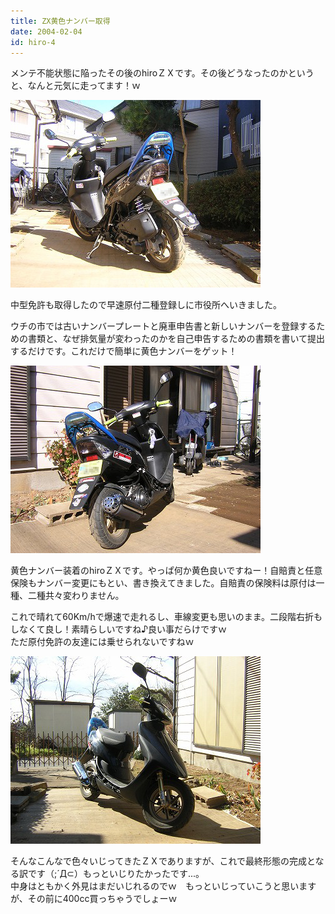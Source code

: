 ```yaml
---
title: ZX黄色ナンバー取得
date: 2004-02-04
id: hiro-4
---
```



<p class="sentence spacing10">メンテ不能状態に陥ったその後のhiroＺＸです。その後どうなったのかというと、なんと元気に走ってます！ｗ</p>
<div class="center spacing"><img src="/photo/diary/2004.02.04_zx1.jpg" alt=""></div>
<p class="sentence">中型免許も取得したので早速原付二種登録しに市役所へいきました。</p>
<p class="sentence spacing10">ウチの市では古いナンバープレートと廃車申告書と新しいナンバーを登録するための書類と、なぜ排気量が変わったのかを自己申告するための書類を書いて提出するだけです。これだけで簡単に黄色ナンバーをゲット！ </p>
<div class="center spacing"><img src="/photo/diary/2004.02.04_zx2.jpg" alt=""></div>
<p class="sentence">黄色ナンバー装着のhiroＺＸです。やっぱ何か黄色良いですねー！自賠責と任意保険もナンバー変更にもとい、書き換えてきました。自賠責の保険料は原付は一種、二種共々変わりません。</p>
<p class="sentence spacing10">これで晴れて60Km/hで爆速で走れるし、車線変更も思いのまま。二段階右折もしなくて良し！素晴らしいですね♪良い事だらけですｗ<br>ただ原付免許の友達には乗せられないですねｗ </p>
<div class="center spacing"><img src="/photo/diary/2004.02.04_zx3.jpg" alt=""></div>
<p class="sentence">そんなこんなで色々いじってきたＺＸでありますが、これで最終形態の完成となる訳です（;´Д⊂）もっといじりたかったです...。<br>中身はともかく外見はまだいじれるのでｗ　もっといじっていこうと思いますが、その前に400cc買っちゃうでしょーｗ </p>
